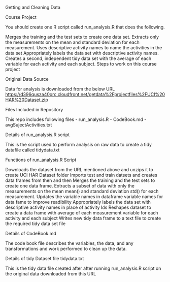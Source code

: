 Getting and Cleaning Data

Course Project

You should create one R script called run_analysis.R that does the following.

Merges the training and the test sets to create one data set. Extracts only the measurements on the mean and standard deviation for each measurement. Uses descriptive activity names to name the activities in the data set Appropriately labels the data set with descriptive activity names. Creates a second, independent tidy data set with the average of each variable for each activity and each subject. Steps to work on this course project

Original Data Source

Data for analysis is downloaded from the below URL https://d396qusza40orc.cloudfront.net/getdata%2Fprojectfiles%2FUCI%20HAR%20Dataset.zip

Files Included in Repository

This repo includes following files - run_analysis.R - CodeBook.md - avgSujectActivities.txt

Details of run_analysis.R script

This is the script used to perform analysis on raw data to create a tidy datafile called tidydata.txt

Functions of run_analysis.R Script

Downloads the dataset from the URL mentioned above and unzips it to create UCI HAR Dataset folder Imports test and train datsets and creates data frames from then and then Merges the training and the test sets to create one data frame. Extracts a subset of data with only the measurements on the mean mean() and standard deviation std() for each measurement. Updates the variable names in dataframe variable names for data fame to improve readibility Appropriately labels the data set with descriptive activity names in place of activity Ids Reshapes dataset to create a data frame with average of each measurement variable for each activity and each subject Writes new tidy data frame to a text file to create the required tidy data set file

Details of CodeBook.md

The code book file describes the variables, the data, and any transformations and work performed to clean up the data.

Details of tidy Dataset file tidydata.txt

This is the tidy data file created after after running run_analysis.R script on the original data downloaded from this URL
